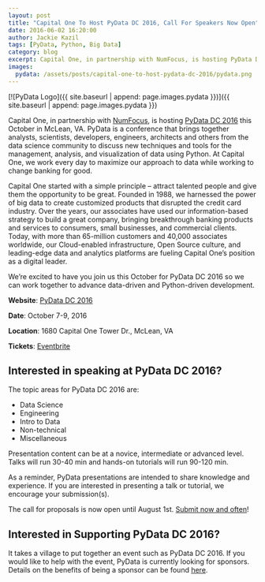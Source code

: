 ```yaml
---
layout: post
title: "Capital One To Host PyData DC 2016, Call For Speakers Now Open"
date: 2016-06-02 16:20:00
author: Jackie Kazil
tags: [PyData, Python, Big Data]
category: blog
excerpt: Capital One, in partnership with NumFocus, is hosting PyData DC 2016 this October in McLean, VA. PyData is a conference that brings together analysts, scientists, developers, engineers, architects and others from the data science community to discuss new techniques and tools for the management, analysis, and visualization of data using Python. At Capital One, we work every day to maximize our approach to data while working to change banking for good.
images:
  pydata: /assets/posts/capital-one-to-host-pydata-dc-2016/pydata.png
---
```


[![PyData Logo]({{ site.baseurl | append: page.images.pydata }})]({{ site.baseurl | append: page.images.pydata }})

Capital One, in partnership with [NumFocus](http://www.numfocus.org/), is hosting [PyData DC 2016](http://pydata.org/dc2016/) this October in McLean, VA. PyData is a conference that brings together analysts, scientists, developers, engineers, architects and others from the data science community to discuss new techniques and tools for the management, analysis, and visualization of data using Python. At Capital One, we work every day to maximize our approach to data while working to change banking for good.

Capital One started with a simple principle – attract talented people and give them the opportunity to be great. Founded in 1988, we harnessed the power of big data to create customized products that disrupted the credit card industry. Over the years, our associates have used our information-based strategy to build a great company, bringing breakthrough banking products and services to consumers, small businesses, and commercial clients. Today, with more than 65-million customers and 40,000 associates worldwide, our Cloud-enabled infrastructure, Open Source culture, and leading-edge data and analytics platforms are fueling Capital One’s position as a digital leader.

We’re excited to have you join us this October for PyData DC 2016 so we can work together to advance data-driven and Python-driven development.

__Website__: [PyData DC 2016](http://pydata.org/dc2016/)

__Date__: October 7-9, 2016

__Location__: 1680 Capital One Tower Dr., McLean, VA

__Tickets__: [Eventbrite](http://www.eventbrite.com/e/pydata-dc-2016-tickets-25004620493)

## Interested in speaking at PyData DC 2016?

The topic areas for PyData DC 2016 are:

*	Data Science
* Engineering
* Intro to Data
* Non-technical
* Miscellaneous

Presentation content can be at a novice, intermediate or advanced level. Talks will run 30-40 min and hands-on tutorials will run 90-120 min.

As a reminder, PyData presentations are intended to share knowledge and experience. If you are interested in presenting a talk or tutorial, we encourage your submission(s).

The call for proposals is now open until August 1st. [Submit now and often](http://pydata.org/dc2016/cfp/)!

## Interested in Supporting PyData DC 2016?

It takes a village to put together an event such as PyData DC 2016. If you would like to help with the event, PyData is currently looking for sponsors. Details on the benefits of being a sponsor can be found [here](http://pydata.org/sponsor/info/).
